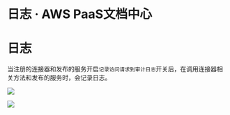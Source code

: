 # 日志 · AWS PaaS文档中心

# 日志

当注册的连接器和发布的服务开启`记录访问请求到审计日志`开关后，在调用连接器相关方法和发布的服务时，会记录日志。

[![](https://docs.awspaas.com/reference-guide/aws-paas-cc-reference-guide/daily/14.png)](<14.png>)

[![](https://docs.awspaas.com/reference-guide/aws-paas-cc-reference-guide/daily/15.png)](<15.png>)